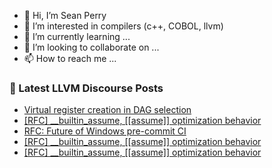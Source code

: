 - 👋 Hi, I’m Sean Perry
- 👀 I’m interested in compilers (c++, COBOL, llvm)
- 🌱 I’m currently learning ...
- 💞️ I’m looking to collaborate on ...
- 📫 How to reach me ...

<!---
s66perry/s66perry is a ✨ special ✨ repository because its `README.md` (this file) appears on your GitHub profile.
You can click the Preview link to take a look at your changes.
--->
### 📕 Latest LLVM Discourse Posts

<!-- DISCOURSE-LLVM:START -->
- [Virtual register creation in DAG selection](https://discourse.llvm.org/t/virtual-register-creation-in-dag-selection/76605#post_17)
- [[RFC] __builtin_assume, [[assume]] optimization behavior](https://discourse.llvm.org/t/rfc-builtin-assume-assume-optimization-behavior/76943#post_8)
- [RFC: Future of Windows pre-commit CI](https://discourse.llvm.org/t/rfc-future-of-windows-pre-commit-ci/76840?page=3#post_43)
- [[RFC] __builtin_assume, [[assume]] optimization behavior](https://discourse.llvm.org/t/rfc-builtin-assume-assume-optimization-behavior/76943#post_7)
- [[RFC] __builtin_assume, [[assume]] optimization behavior](https://discourse.llvm.org/t/rfc-builtin-assume-assume-optimization-behavior/76943#post_6)
<!-- DISCOURSE-LLVM:END -->
